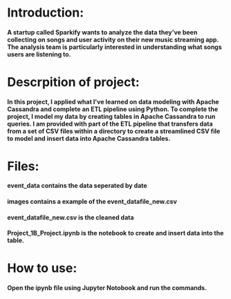 # Introduction:

#### A startup called Sparkify wants to analyze the data they've been collecting on songs and user activity on their new music streaming app. The analysis team is particularly interested in understanding what songs users are listening to.

# Descrpition of project:

#### In this project, I applied what I've learned on data modeling with Apache Cassandra and complete an ETL pipeline using Python. To complete the project, I model my data by creating tables in Apache Cassandra to run queries. I am provided with part of the ETL pipeline that transfers data from a set of CSV files within a directory to create a streamlined CSV file to model and insert data into Apache Cassandra tables.

# Files:

#### event_data contains the data seperated by date
#### images contains a example of the event_datafile_new.csv
#### event_datafile_new.csv is the cleaned data
#### Project_1B_Project.ipynb is the notebook to create and insert data into the table.

# How to use:
#### Open the ipynb file using Jupyter Notobook and run the commands.